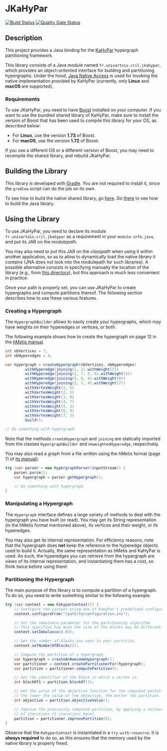 # JKaHyPar

[![Build Status](https://travis-ci.org/crillab/jkahypar.svg?branch=master)](https://travis-ci.org/crillab/jkahypar)
[![Quality Gate Status](https://sonarcloud.io/api/project_badges/measure?project=crillab%3Ajkahypar&metric=alert_status)](https://sonarcloud.io/dashboard?id=crillab%3Ajkahypar)

## Description

This project provides a Java binding for the [KaHyPar](https://kahypar.org/)
hypergraph partitioning framework.

This library consists of a Java module named `fr.univartois.cril.jkahypar`,
which provides an object-oritented interface for building and partitioning
hypergraphs.
Under the hood, [Java Native Access](https://github.com/java-native-access/jna)
is used for invoking the native implementation provided by KaHyPar
(currently, only **Linux** and **macOS** are supported).

### Requirements

To use JKaHyPar, you need to have [Boost](https://www.boost.org) installed
on your computer.
If you want to use the bundled shared library of KaHyPar, make sure to install
the version of Boost that has been used to compile this library for your OS,
as described below:

+ For **Linux**, use the version **1.73** of Boost.
+ For **macOS**, use the version **1.72** of Boost.

If you use a different OS or a different version of Boost, you may need to
recompile the shared library, and rebuild JKaHyPar.

## Building the Library

This library is developed with [Gradle](https://gradle.org/).
You are not required to install it, since the `gradlew` script can do the
job on its own.

To see how to build the native shared library, go [here](native-kahypar).
Go [there](java-wrapper) to see how to build the Java library.

## Using the Library

To use JKaHyPar, you need to declare its module `fr.univartois.cril.jkahypar`
as a requirement in your `module-info.java`, and put its JAR on the
*modulepath*.

You may also need to put this JAR on the *classpath* when using it within
another application, so as to allow to dynamically load the native library it
contains (JNA does not look into the modulepath for such libraries).
A possible alternative consists in specifying manually the location of the
library (e.g., from [this directory](java-wrapper/src/main/resources/)), but
this approach is much less convenient in practice.

Once your path is properly set, you can use JKaHyPar to create hypergraphs
and compute partitions thereof.
The following section describes how to use these various features.

### Creating a Hypergraph

The `HypergraphBuilder` allows to easily create your hypergraphs, which may
have weights on their hyperedges or vertices, or both.

The following example shows how to create the hypergraph on page 12 in the
[hMetis manual](http://glaros.dtc.umn.edu/gkhome/fetch/sw/hmetis/manual.pdf).

```java
int nbVertices = 7;
int nbHyperedges = 4;

var hypergraph = createHypergraph(nbVertices, nbHyperedges)
        .withHyperedge(joining(1, 2).withWeight(2))
        .withHyperedge(joining(1, 7, 5, 6).withWeight(3))
        .withHyperedge(joining(5, 6, 4).withWeight(8))
        .withHyperedge(joining(2, 3, 4).withWeight(7))
        .withVertexWeight(1, 5)
        .withVertexWeight(2, 1)
        .withVertexWeight(3, 8)
        .withVertexWeight(4, 7)
        .withVertexWeight(5, 3)
        .withVertexWeight(6, 9)
        .withVertexWeight(7, 3)
        .build();

// Do something with hypergraph.
```

Note that the methods `createHypergraph` and `joining` are statically imported
from the classes `HypergraphBuilder` and `UnweightedHyperedge`, respectively.

You may also read a graph from a file written using the hMetis format (page 11
of [its manual](http://glaros.dtc.umn.edu/gkhome/fetch/sw/hmetis/manual.pdf)).

```java
try (var parser = new HypergraphParser(inputStream)) {
    parser.parse();
    var hypergraph = parser.getHypergraph();

    // Do something with hypergraph.
}
```

### Manipulating a Hypergraph

The `Hypergraph` interface defines a large variety of methods to deal with the
hypergraph you have built (or read).
You may get its String representation (in the hMetis format mentioned above),
its vertices and their weight, or its hyperedges.

You may also get its internal representation.
For efficiency reasons, note that the hypergraph does **not** keep the
reference to the hyperedge objects used to build it.
Actually, the same representation as hMetis and KaHyPar is used.
As such, the hyperedges you can retrieve from the hypergraph are *views*
of its internal representation, and instantiating them has a cost, so think
twice before using them!

### Partitioning the Hypergraph

The main purpose of this library is to compute a partition of a hypergraph.
To do so, you need to write something similar to the following example.

```java
try (var context = new KahyparContext()) {
    // Configure the context using one of KaHyPar's predefined configurations.
    context.configureFrom("/path/to/configuration.ini");

    // Set the imbalance parameter for the partitioning algorithm.
    // This specifies how much the size of the blocks may be different.
    context.setImbalance(0.03);

    // Set the number of blocks you want in your partition.
    context.setNumberOfBlocks(2);

    // Compute the partition of a hypergraph.
    var hypergraph = createAnAwesomeHypergraph();
    var partitioner = context.createPartitionerFor(hypergraph);
    var partition = partitioner.computePartition();

    // Get the identifier of the block in which a vertex is.
    int blockOf1 = partition.blockOf(1);

    // Get the value of the objective function for the computed partition:
    // the lower the value of the objective, the better the partition.
    int objective = partition.objectiveValue();

    // Improve the previously computed partition, by applying a certain amount
    // of iterations (5 iterations here).
    partition = partitioner.improvePartition(5);
}
```

Observe that the `KahyparContext` is instantiated in a `try-with-resource`.
It is **always required** to do so, as this ensures that the memory used by the
native library is properly freed.
